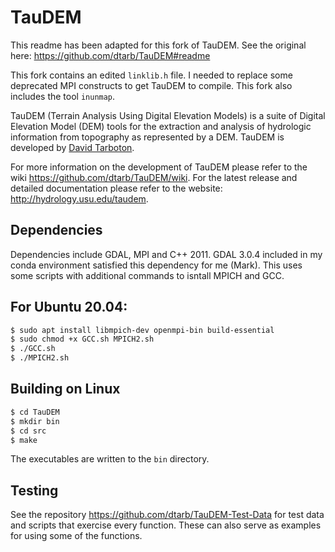 # TauDEM

This readme has been adapted for this fork of TauDEM. See the original here: https://github.com/dtarb/TauDEM#readme

This fork contains an edited `linklib.h` file. I needed to replace some deprecated MPI constructs to get TauDEM to compile. This fork also includes the tool `inunmap`.

TauDEM (Terrain Analysis Using Digital Elevation Models) is a suite of Digital Elevation Model (DEM) tools for the extraction and analysis of hydrologic information from topography as represented by a DEM. TauDEM is developed by [David Tarboton](https://hydrology.usu.edu/dtarb/).

For more information on the development of TauDEM please refer to the wiki https://github.com/dtarb/TauDEM/wiki.
For the latest release and detailed documentation please refer to the website: http://hydrology.usu.edu/taudem.

Dependencies
---
Dependencies include GDAL, MPI and C++ 2011. GDAL 3.0.4 included in my conda environment satisfied this dependency for me (Mark). This uses some scripts with additional commands to isntall MPICH and GCC.

For Ubuntu 20.04:
---
```sh
$ sudo apt install libmpich-dev openmpi-bin build-essential
$ sudo chmod +x GCC.sh MPICH2.sh
$ ./GCC.sh
$ ./MPICH2.sh
```

Building on Linux
---
```sh
$ cd TauDEM
$ mkdir bin
$ cd src
$ make
```
The executables are written to the `bin` directory.

Testing
-------
See the repository https://github.com/dtarb/TauDEM-Test-Data for test data and scripts that exercise every function.  These can also serve as examples for using some of the functions.

